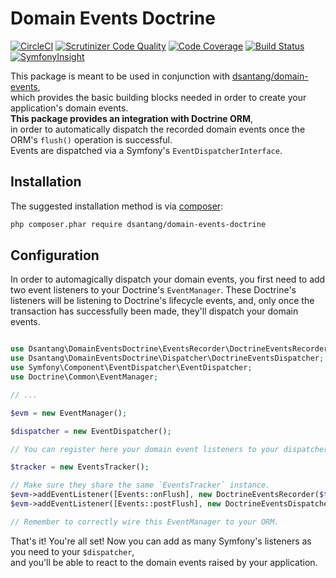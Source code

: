 # Domain Events Doctrine
[![CircleCI](https://circleci.com/gh/dsantang/domain-events-doctrine.svg?style=svg)](https://circleci.com/gh/dsantang/domain-events-doctrine)
[![Scrutinizer Code Quality](https://scrutinizer-ci.com/g/dsantang/domain-events-doctrine/badges/quality-score.png?b=master)](https://scrutinizer-ci.com/g/dsantang/domain-events-doctrine/?branch=master)
[![Code Coverage](https://scrutinizer-ci.com/g/dsantang/domain-events-doctrine/badges/coverage.png?b=master)](https://scrutinizer-ci.com/g/dsantang/domain-events-doctrine/?branch=master)
[![Build Status](https://scrutinizer-ci.com/g/dsantang/domain-events-doctrine/badges/build.png?b=master)](https://scrutinizer-ci.com/g/dsantang/domain-events-doctrine/build-status/master)
[![SymfonyInsight](https://insight.symfony.com/projects/d2302e70-4903-4ec7-aedd-3ea8bc71d217/small.svg)](https://insight.symfony.com/projects/d2302e70-4903-4ec7-aedd-3ea8bc71d217)


This package is meant to be used in conjunction with [dsantang/domain-events](https://github.com/dsantang/domain-events),  
which provides the basic building blocks needed in order to create your application's domain events.  
**This package provides an integration with Doctrine ORM**,  
in order to automatically dispatch the recorded domain events once the ORM's `flush()` operation is successful.  
Events are dispatched via a Symfony's `EventDispatcherInterface`.  

## Installation

The suggested installation method is via [composer](https://getcomposer.org/):

```sh
php composer.phar require dsantang/domain-events-doctrine
```

## Configuration

In order to automagically dispatch your domain events, you first need to add two event listeners to your Doctrine's `EventManager`.
These Doctrine's listeners will be listening to Doctrine's lifecycle events, and, only once the transaction has successfully been made,
they'll dispatch your domain events.

```php

use Dsantang\DomainEventsDoctrine\EventsRecorder\DoctrineEventsRecorder;
use Dsantang\DomainEventsDoctrine\Dispatcher\DoctrineEventsDispatcher;
use Symfony\Component\EventDispatcher\EventDispatcher;
use Doctrine\Common\EventManager;

// ...

$evm = new EventManager();

$dispatcher = new EventDispatcher();

// You can register here your domain event listeners to your dispatcher...

$tracker = new EventsTracker();

// Make sure they share the same `EventsTracker` instance.
$evm->addEventListener([Events::onFlush], new DoctrineEventsRecorder($tracker));
$evm->addEventListener([Events::postFlush], new DoctrineEventsDispatcher($tracker, $dispatcher));

// Remember to correctly wire this EventManager to your ORM.
```

That's it! You're all set!
Now you can add as many Symfony's listeners as you need to your `$dispatcher`,  
and you'll be able to react to the domain events raised by your application.
